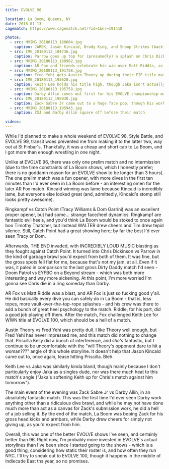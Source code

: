 ```yaml
---
title: EVOLVE 98

location: La Boom, Queens, NY
date: 2018-01-13
cagematch: https://www.cagematch.net/?id=1&nr=191418

photos:
  - src: MVIMG_20180113_180604.jpg
    caption: JAREK, Jason Kincaid, Brody King, and Snoop Strikes (back) in the prelim match
  - src: IMG_20180113_184736.jpg
    caption: Parrow goes up top for (presumedly) a splash on Chris Dickinson
  - src: MVIMG_20180113_190902.jpg
    caption: AR Fox and friends celebrate his win over Matt Riddle, as he challenges for Keith Lee's WWN title
  - src: MVIMG_20180113_191758.jpg
    caption: Fred Yehi gets Austin Theory up during their FIP title match
  - src: IMG_20180113_193620.jpg
    caption: Keith Lee holds his title high, though Jaka isn't actually challenging for it in this non-title match
  - src: MVIMG_20180113_195758.jpg
    caption: Darby Allin comes out first for his EVOLVE championship match against Zack Sabre Jr
  - src: IMG_20180113_195930.jpg
    caption: Zack Sabre Jr came out to a huge face pop, though his work against Darby is as dirty as he gets
  - src: MVIMG_20180113_195945.jpg
    caption: ZSJ and Darby Allin square off before their match

videos:
---
```


While I'd planned to make a whole weekend of EVOLVE 98, Style Battle, and EVOLVE 99, transit woes prevented me from making it to the latter two, way out at St Finbar's. Thankfully, it was a cheap and short cab to La Boom, and I got more than enough wrestling in one night.

Unlike at EVOLVE 96, there was only one prelim match and no intermission (due to the time constraints of La Boom shows, which I honestly prefer; there is no goddamn reason for an EVOLVE show to be longer than 3 hours). The one prelim match was a fun opener, with more dives in the first ten minutes than I'd ever seen in La Boom before - an interesting omen for the later AR Fox match. Kincaid winning was lame because Kincaid is incredibly lame, but everyone else looked great (and, admittedly, Kincaid's stomp still looks pretty awesome).

Ringkampf vs Catch Point (Tracy Williams & Dom Garrini) was an excellent proper opener, but had some... strange face/heel dynamics. Ringkampf are fantastic evil heels, and you'd think La Boom would be stoked to once again boo Timothy Thatcher, but instead WALTER drew cheers and Tim drew tepid silence. Still, Catch Point had a great showing here; by far the best I'd ever seen Tracy or Dom.

Afterwards, THE END invaded, with INCREDIBLY LOUD MUSIC blasting as they fought against Catch Point. It turned into Chris Dickinson vs Parrow in the kind of garbage brawl you'd expect from both of them. It was fine, but the gross spots fell flat for me, because that's not my jam, at all. Even if it was, it paled in comparison to the last gross Dirty Daddy match I'd seen - Doom Patrol vs EYFBO on a Beyond stream - which was both more interesting and way more sickening. At this point, I'm more worried I'm gonna see Chris die in a ring someday than Darby.

AR Fox vs Matt Riddle was a blast, and AR Fox is just so fucking good y'all. He did basically every dive you can safely do in La Boom - that is, less topes, more vault-over-the-top-rope splashes - and his crew was there to add a bunch of great heel psychology to the match. Riddle, for his part, did a good job playing off them. After the match, Fox challenged Keith Lee for WWN title at EVOLVE 100, which should be a hell of a match.

Austin Theory vs Fred Yehi was pretty dull. I like Theory well enough, but Fred Yehi has never impressed me, and this match did nothing to change that. Priscilla Kelly did a bunch of interference, and _she's_ fantastic, but I continue to be uncomfortable with the "will Theory's opponent dare to hit a woman???" angle of this whole storyline. It doesn't help that Jason Kincaid came out to, once again, tease hitting Priscilla. Bleh.

Keith Lee vs Jaka was similarly kinda bland, though mainly because I don't particularly enjoy Jaka as a singles dude, nor was there much heat to this match's angle ("Jaka's softening Keith up for Chris's match against him tomorrow").

The main event of the evening was Zack Sabre Jr vs Darby Allin, in an absolutely fantastic match. This was the first time I'd ever seen Darby work anything other than a ridiculous dive brawl, and while he may not have done much more than act as a canvas for Zack's submission work, he did a hell of a job selling it. By the end of the match, La Boom was booing Zack for his gross head kicks and armbars, while Darby drew cheers for simply not giving up, as you'd expect from him.

Overall, this was one of the better EVOLVE shows I've seen, and certainly better than 96. Right now, I'm probably more invested in EVOLVE's actual storylines than I've been since I started going to the shows - which is a good thing, considering how static their roster is, and how often they run NYC. I'll try to sneak out to EVOLVE 100, though it happens in the middle of Indiecade East ths year, so no promises.